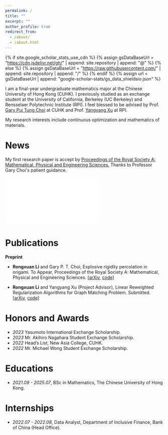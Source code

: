 ```yaml
---
permalink: /
title: ""
excerpt: ""
author_profile: true
redirect_from: 
  - /about/
  - /about.html
---
```


{% if site.google_scholar_stats_use_cdn %}
{% assign gsDataBaseUrl = "https://cdn.jsdelivr.net/gh/" | append: site.repository | append: "@" %}
{% else %}
{% assign gsDataBaseUrl = "https://raw.githubusercontent.com/" | append: site.repository | append: "/" %}
{% endif %}
{% assign url = gsDataBaseUrl | append: "google-scholar-stats/gs_data_shieldsio.json" %}

<span class='anchor' id='about-me'></span>

I am a final-year undergraduate mathematics major at the Chinese University of Hong Kong (CUHK). I previously studied as an exchange student at the University of California, Berkeley (UC Berkeley) and Rensselaer Polytechnic Institute (RPI). I feel blessed to be advised by Prof. [Gary Pui Tung Choi](https://www.math.cuhk.edu.hk/~ptchoi/index.html) at CUHK and Prof. [Yangyang Xu](https://xu-yangyang.github.io/index.html) at RPI.

My research interests include continuous optimization and mathematics of materials.

# News
My first research paper is accept by [Proceedings of the Royal Society A: Mathematical, Physical and Engineering Sciences.](https://royalsocietypublishing.org/journal/rspa) Thanks to Professor Gary Choi's patient guidance.

![Origami](images/origami.pdf)

# Publications

**Preprint**
- **Rongxuan Li** and Gary P. T. Choi, Explosive rigidity percolation in origami. To Appear, Proceedings of the Royal Society A: Mathematical, Physical and Engineering Sciences. [\[arXiv](https://arxiv.org/abs/2410.13945), [code\]](https://github.com/garyptchoi/origami-explosive-percolation/blob/main/README.md)

-  **Rongxuan Li** and Yangyang Xu (Project Advisor), Linear Reweighted Regularization Algorithms for Graph Matching Problem. Submitted. [\[arXiv](https://arxiv.org/abs/2503.24329), [code\]](https://github.com/rongxuan-li/graph-match)



# Honors and Awards
- *2023* Yasumoto International Exchange Scholarship. 
- *2023* Mr. Akihiro Nagahara Student Exchange Scholarship.
- *2022* Head’s List, New Asia College, CUHK. 
- *2022* Mr. Michael Wong Student Exchange Scholarship. 

# Educations
- *2021.09 - 2025.07*, BSc in Mathematics, The Chinese University of Hong Kong.
  


# Internships
- *2022.07 - 2022.08*, Data Analyst, Department of Inclusive Finance, Bank of China (Head Office).
